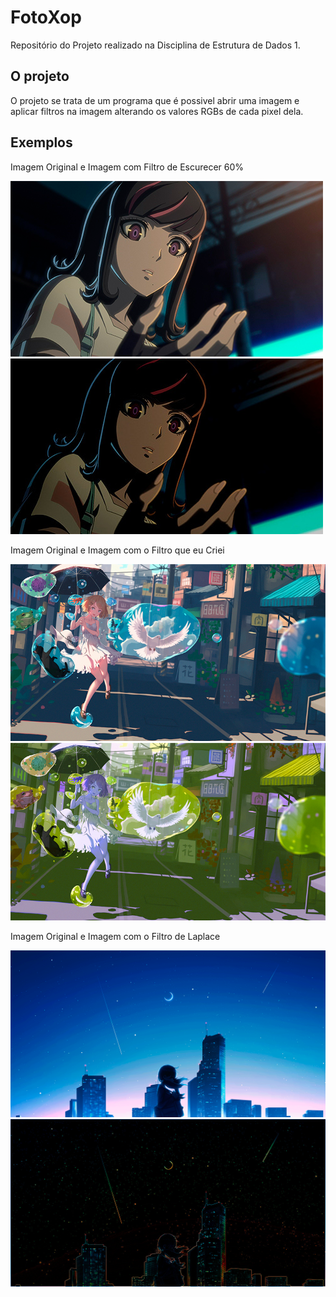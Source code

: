 # FotoXop

Repositório do Projeto realizado na Disciplina de Estrutura de Dados 1. 

## O projeto

O projeto se trata de um programa que é possivel abrir uma imagem e aplicar filtros na imagem alterando os valores RGBs de cada pixel dela.

## Exemplos

Imagem Original e Imagem com Filtro de Escurecer 60%

![Imagem de uma menina de Anime](https://raw.githubusercontent.com/sc-math/ED1-FotoXop/main/FotoXop_Windows/imgs/sem-filtro/Foto3.png) ![Imagem de uma menina de Anime com filtro aplicado](https://raw.githubusercontent.com/sc-math/ED1-FotoXop/main/FotoXop_Windows/imgs/com-filtro/Foto3-Escurecer60.jpg)

Imagem Original e Imagem com o Filtro que eu Criei

![Desenho de uma menina](https://raw.githubusercontent.com/sc-math/ED1-FotoXop/main/FotoXop_Windows/imgs/sem-filtro/Foto8.png) ![Desenho de uma menina com o meu filtro aplicado](https://raw.githubusercontent.com/sc-math/ED1-FotoXop/main/FotoXop_Windows/imgs/com-filtro/Foto8-MeuFiltro.png)

Imagem Original e Imagem com o Filtro de Laplace

![Imagem de uma menina na cidade](https://raw.githubusercontent.com/sc-math/ED1-FotoXop/main/FotoXop_Windows/imgs/sem-filtro/Foto4.png) ![Imagem de uma menina na cidade com o filtro de Laplace aplicado](https://raw.githubusercontent.com/sc-math/ED1-FotoXop/main/FotoXop_Windows/imgs/com-filtro/Foto4-Laplace.jpg)

